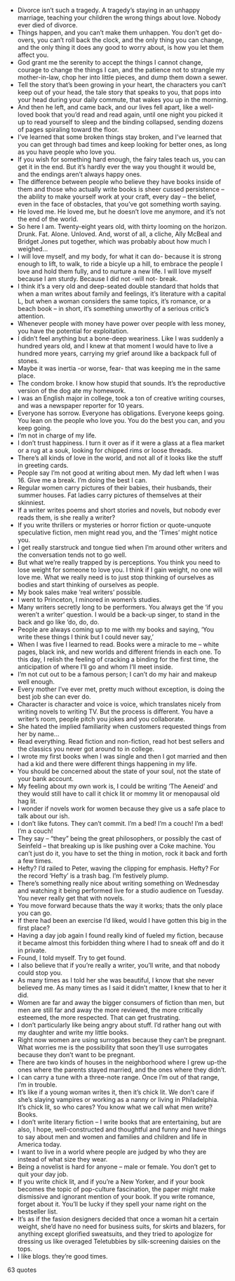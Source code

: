  - Divorce isn’t such a tragedy. A tragedy’s staying in an unhappy marriage, teaching your children the wrong things about love. Nobody ever died of divorce.
 - Things happen, and you can’t make them unhappen. You don’t get do-overs, you can’t roll back the clock, and the only thing you can change, and the only thing it does any good to worry about, is how you let them affect you.
 - God grant me the serenity to accept the things I cannot change, courage to change the things I can, and the patience not to strangle my mother-in-law, chop her into little pieces, and dump them down a sewer.
 - Tell the story that’s been growing in your heart, the characters you can’t keep out of your head, the tale story that speaks to you, that pops into your head during your daily commute, that wakes you up in the morning.
 - And then he left, and came back, and our lives fell apart, like a well-loved book that you’d read and read again, until one night you picked it up to read yourself to sleep and the binding collapsed, sending dozens of pages spiraling toward the floor.
 - I’ve learned that some broken things stay broken, and I’ve learned that you can get through bad times and keep looking for better ones, as long as you have people who love you.
 - If you wish for something hard enough, the fairy tales teach us, you can get it in the end. But it’s hardly ever the way you thought it would be, and the endings aren’t always happy ones.
 - The difference between people who believe they have books inside of them and those who actually write books is sheer cussed persistence – the ability to make yourself work at your craft, every day – the belief, even in the face of obstacles, that you’ve got something worth saying.
 - He loved me. He loved me, but he doesn’t love me anymore, and it’s not the end of the world.
 - So here I am. Twenty-eight years old, with thirty looming on the horizon. Drunk. Fat. Alone. Unloved. And, worst of all, a cliche, Ally McBeal and Bridget Jones put together, which was probably about how much I weighed...
 - I will love myself, and my body, for what it can do- because it is strong enough to lift, to walk, to ride a bicyle up a hill, to embrace the people I love and hold them fully, and to nurture a new life. I will love myself because I am sturdy. Because I did not -will not- break.
 - I think it’s a very old and deep-seated double standard that holds that when a man writes about family and feelings, it’s literature with a capital L, but when a woman considers the same topics, it’s romance, or a beach book – in short, it’s something unworthy of a serious critic’s attention.
 - Whenever people with money have power over people with less money, you have the potential for exploitation.
 - I didn’t feel anything but a bone-deep weariness. Like I was suddenly a hundred years old, and I knew at that moment I would have to live a hundred more years, carrying my grief around like a backpack full of stones.
 - Maybe it was inertia -or worse, fear- that was keeping me in the same place.
 - The condom broke. I know how stupid that sounds. It’s the reproductive version of the dog ate my homework.
 - I was an English major in college, took a ton of creative writing courses, and was a newspaper reporter for 10 years.
 - Everyone has sorrow. Everyone has obligations. Everyone keeps going. You lean on the people who love you. You do the best you can, and you keep going.
 - I’m not in charge of my life.
 - I don’t trust happiness. I turn it over as if it were a glass at a flea market or a rug at a souk, looking for chipped rims or loose threads.
 - There’s all kinds of love in the world, and not all of it looks like the stuff in greeting cards.
 - People say I’m not good at writing about men. My dad left when I was 16. Give me a break. I’m doing the best I can.
 - Regular women carry pictures of their babies, their husbands, their summer houses. Fat ladies carry pictures of themselves at their skinniest.
 - If a writer writes poems and short stories and novels, but nobody ever reads them, is she really a writer?
 - If you write thrillers or mysteries or horror fiction or quote-unquote speculative fiction, men might read you, and the ‘Times’ might notice you.
 - I get really starstruck and tongue tied when I’m around other writers and the conversation tends not to go well.
 - But what we’re really trapped by is perceptions. You think you need to lose weight for someone to love you. I think if I gain weight, no one will love me. What we really need is to just stop thinking of ourselves as bodies and start thinking of ourselves as people.
 - My book sales make ‘real writers’ possible.
 - I went to Princeton, I minored in women’s studies.
 - Many writers secretly long to be performers. You always get the ‘if you weren’t a writer’ question. I would be a back-up singer, to stand in the back and go like ’do, do, do.
 - People are always coming up to me with my books and saying, ‘You write these things I think but I could never say,’
 - When I was five I learned to read. Books were a miracle to me – white pages, black ink, and new worlds and different friends in each one. To this day, I relish the feeling of cracking a binding for the first time, the anticipation of where I’ll go and whom I’ll meet inside.
 - I’m not cut out to be a famous person; I can’t do my hair and makeup well enough.
 - Every mother I’ve ever met, pretty much without exception, is doing the best job she can ever do.
 - Character is character and voice is voice, which translates nicely from writing novels to writing TV. But the process is different. You have a writer’s room, people pitch you jokes and you collaborate.
 - She hated the implied familiarity when customers requested things from her by name...
 - Read everything. Read fiction and non-fiction, read hot best sellers and the classics you never got around to in college.
 - I wrote my first books when I was single and then I got married and then had a kid and there were different things happening in my life.
 - You should be concerned about the state of your soul, not the state of your bank account.
 - My feeling about my own work is, I could be writing ‘The Aeneid’ and they would still have to call it chick lit or mommy lit or menopausal old hag lit.
 - I wonder if novels work for women because they give us a safe place to talk about our ish.
 - I don’t like futons. They can’t commit. I’m a bed! I’m a couch! I’m a bed! I’m a couch!
 - They say – “they” being the great philosophers, or possibly the cast of Seinfeld – that breaking up is like pushing over a Coke machine. You can’t just do it, you have to set the thing in motion, rock it back and forth a few times.
 - Hefty? I’d railed to Peter, waving the clipping for emphasis. Hefty? For the record ‘Hefty’ is a trash bag. I’m festively plump.
 - There’s something really nice about writing something on Wednesday and watching it being performed live for a studio audience on Tuesday. You never really get that with novels.
 - You move forward because thats the way it works; thats the only place you can go.
 - If there had been an exercise I’d liked, would I have gotten this big in the first place?
 - Having a day job again I found really kind of fueled my fiction, because it became almost this forbidden thing where I had to sneak off and do it in private.
 - Found, I told myself. Try to get found.
 - I also believe that if you’re really a writer, you’ll write, and that nobody could stop you.
 - As many times as I told her she was beautiful, I know that she never believed me. As many times as I said it didn’t matter, I knew that to her it did.
 - Women are far and away the bigger consumers of fiction than men, but men are still far and away the more reviewed, the more critically esteemed, the more respected. That can get frustrating.
 - I don’t particularly like being angry about stuff. I’d rather hang out with my daughter and write my little books.
 - Right now women are using surrogates because they can’t be pregnant. What worries me is the possibility that soon they’ll use surrogates because they don’t want to be pregnant.
 - There are two kinds of houses in the neighborhood where I grew up-the ones where the parents stayed married, and the ones where they didn’t.
 - I can carry a tune with a three-note range. Once I’m out of that range, I’m in trouble.
 - It’s like if a young woman writes it, then it’s chick lit. We don’t care if she’s slaying vampires or working as a nanny or living in Philadelphia. It’s chick lit, so who cares? You know what we call what men write? Books.
 - I don’t write literary fiction – I write books that are entertaining, but are also, I hope, well-constructed and thoughtful and funny and have things to say about men and women and families and children and life in America today.
 - I want to live in a world where people are judged by who they are instead of what size they wear.
 - Being a novelist is hard for anyone – male or female. You don’t get to quit your day job.
 - If you write chick lit, and if you’re a New Yorker, and if your book becomes the topic of pop-culture fascination, the paper might make dismissive and ignorant mention of your book. If you write romance, forget about it. You’ll be lucky if they spell your name right on the bestseller list.
 - It’s as if the fasion designers decided that once a woman hit a certain weight, she’d have no need for business suits, for skirts and blazers, for anything except glorified sweatsuits, and they tried to apologize for dressing us like overaged Teletubbies by silk-screening daisies on the tops.
 - I like blogs. they’re good times.

63 quotes